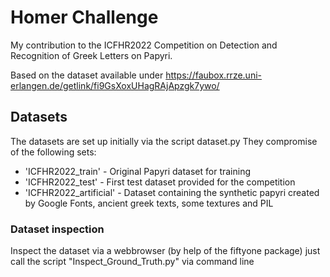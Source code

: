 # Homer Challenge

My contribution to the ICFHR2022 Competition on Detection and Recognition of Greek Letters on Papyri.

Based on the dataset available under 
https://faubox.rrze.uni-erlangen.de/getlink/fi9GsXoxUHagRAjApzgk7ywo/


## Datasets
The datasets are set up initially via the script dataset.py
They compromise of the following sets:
* 'ICFHR2022_train' - Original Papyri dataset for training
* 'ICFHR2022_test' - First test dataset provided for the competition
* 'ICFHR2022_artificial' - Dataset containing the synthetic papyri created by Google Fonts, ancient greek texts, 
some textures and PIL


### Dataset inspection
Inspect the dataset via a webbrowser (by help of the fiftyone package)
just call the script "Inspect_Ground_Truth.py" via command line 

